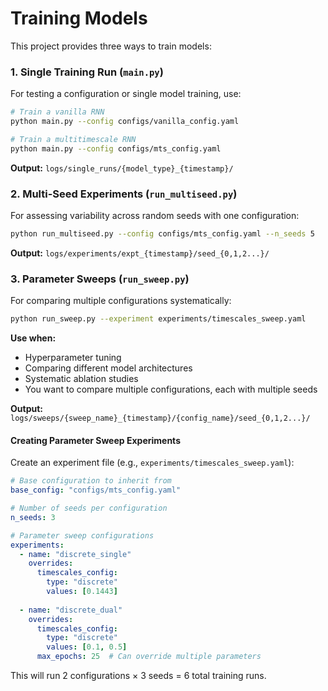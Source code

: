 # Training Models

This project provides three ways to train models:

### 1. Single Training Run (`main.py`)

For testing a configuration or single model training, use:

```bash
# Train a vanilla RNN
python main.py --config configs/vanilla_config.yaml

# Train a multitimescale RNN  
python main.py --config configs/mts_config.yaml
```

**Output:** `logs/single_runs/{model_type}_{timestamp}/`

### 2. Multi-Seed Experiments (`run_multiseed.py`)

For assessing variability across random seeds with one configuration:

```bash
python run_multiseed.py --config configs/mts_config.yaml --n_seeds 5
```

**Output:** `logs/experiments/expt_{timestamp}/seed_{0,1,2...}/`

### 3. Parameter Sweeps (`run_sweep.py`)

For comparing multiple configurations systematically:

```bash
python run_sweep.py --experiment experiments/timescales_sweep.yaml
```

**Use when:**
- Hyperparameter tuning
- Comparing different model architectures
- Systematic ablation studies
- You want to compare multiple configurations, each with multiple seeds

**Output:** `logs/sweeps/{sweep_name}_{timestamp}/{config_name}/seed_{0,1,2...}/`

#### Creating Parameter Sweep Experiments

Create an experiment file (e.g., `experiments/timescales_sweep.yaml`):

```yaml
# Base configuration to inherit from
base_config: "configs/mts_config.yaml"

# Number of seeds per configuration
n_seeds: 3

# Parameter sweep configurations
experiments:
  - name: "discrete_single"
    overrides:
      timescales_config:
        type: "discrete"
        values: [0.1443]
  
  - name: "discrete_dual" 
    overrides:
      timescales_config:
        type: "discrete"
        values: [0.1, 0.5]
      max_epochs: 25  # Can override multiple parameters
```

This will run 2 configurations × 3 seeds = 6 total training runs.